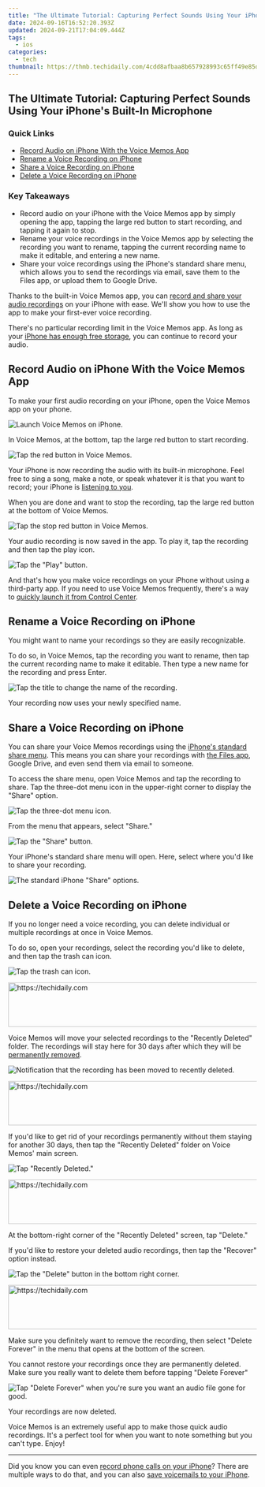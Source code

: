 ```yaml
---
title: "The Ultimate Tutorial: Capturing Perfect Sounds Using Your iPhone's Built-In Microphone"
date: 2024-09-16T16:52:20.393Z
updated: 2024-09-21T17:04:09.444Z
tags:
  - ios
categories:
  - tech
thumbnail: https://thmb.techidaily.com/4cdd8afbaa8b657928993c65ff49e85d13ed5759387c65adfd46afd484910746.jpg
---
```


## The Ultimate Tutorial: Capturing Perfect Sounds Using Your iPhone's Built-In Microphone

### Quick Links

* [Record Audio on iPhone With the Voice Memos App](https://buynow-marvelous.techidaily.com/a-buyers-guide-to-selecting-superior-smart-speakers-for-enhanced-home-automation/)
* [Rename a Voice Recording on iPhone](https://tiktok-clips.techidaily.com/devising-a-personalized-tiktok-alphanumeric-marker-for-2024/)
* [Share a Voice Recording on iPhone](https://youtube-zero.techidaily.com/24-meeting-mastery-streaming-google-meet-directly-to-youtube/)
* [Delete a Voice Recording on iPhone](https://ai-video-editing.techidaily.com/updated-how-to-add-motion-blur-in-davinci-resolve-in-2024/)

### Key Takeaways

* Record audio on your iPhone with the Voice Memos app by simply opening the app, tapping the large red button to start recording, and tapping it again to stop.
* Rename your voice recordings in the Voice Memos app by selecting the recording you want to rename, tapping the current recording name to make it editable, and entering a new name.
* Share your voice recordings using the iPhone's standard share menu, which allows you to send the recordings via email, save them to the Files app, or upload them to Google Drive.

 Thanks to the built-in Voice Memos app, you can [record and share your audio recordings](https://ai-video-tools.techidaily.com/new-2024-approved-edit-like-a-pro-the-ultimate-free-guide-to-gopro-video-editing/) on your iPhone with ease. We'll show you how to use the app to make your first-ever voice recording.

 There's no particular recording limit in the Voice Memos app. As long as your [iPhone has enough free storage](https://extra-support.techidaily.com/updated-key-players-transforming-vr-landscape/), you can continue to record your audio.

##  Record Audio on iPhone With the Voice Memos App

 To make your first audio recording on your iPhone, open the Voice Memos app on your phone.

![Launch Voice Memos on iPhone.](https://static1.howtogeekimages.com/wordpress/wp-content/uploads/2021/11/1-open-voice-memos.png) 

 In Voice Memos, at the bottom, tap the large red button to start recording.

![Tap the red button in Voice Memos.](https://static1.howtogeekimages.com/wordpress/wp-content/uploads/2021/11/2-record-audio-iphone.png) 

 Your iPhone is now recording the audio with its built-in microphone. Feel free to sing a song, make a note, or speak whatever it is that you want to record; your iPhone is [listening to you](https://instagram-video-files.techidaily.com/updated-the-ultimate-selection-of-6-pioneering-instagram-reel-apps/).

 When you are done and want to stop the recording, tap the large red button at the bottom of Voice Memos.

![Tap the stop red button in Voice Memos.](https://static1.howtogeekimages.com/wordpress/wp-content/uploads/2021/11/3-stop-audio-recording.png) 

 Your audio recording is now saved in the app. To play it, tap the recording and then tap the play icon.

![Tap the "Play" button.](https://static1.howtogeekimages.com/wordpress/wp-content/uploads/2023/09/tap-the-play-button-1.png) 

 And that's how you make voice recordings on your iPhone without using a third-party app. If you need to use Voice Memos frequently, there's a way to [quickly launch it from Control Center](https://youtube-blog.techidaily.com/ed-initiate-internet-income-low-cost-youtube-channel-buys-for-2024/).

##  Rename a Voice Recording on iPhone

 You might want to name your recordings so they are easily recognizable.

 To do so, in Voice Memos, tap the recording you want to rename, then tap the current recording name to make it editable. Then type a new name for the recording and press Enter.

![Tap the title to change the name of the recording.](https://static1.howtogeekimages.com/wordpress/wp-content/uploads/2023/09/tap-the-title.png) 

 Your recording now uses your newly specified name.

##  Share a Voice Recording on iPhone

 You can share your Voice Memos recordings using the [iPhone's standard share menu](https://screen-mirror.techidaily.com/overview-of-the-best-motorola-moto-e13-screen-mirroring-app-drfone-by-drfone-android/). This means you can share your recordings with [the Files app](https://fake-location.techidaily.com/life360-circle-everything-you-need-to-know-on-nokia-105-classic-drfone-by-drfone-virtual-android/), Google Drive, and even send them via email to someone.

 To access the share menu, open Voice Memos and tap the recording to share. Tap the three-dot menu icon in the upper-right corner to display the "Share" option. 

![Tap the three-dot menu icon.](https://static1.howtogeekimages.com/wordpress/wp-content/uploads/2023/09/tap-the-three-dot-button-1.png) 

 From the menu that appears, select "Share."

![Tap the "Share" button.](https://static1.howtogeekimages.com/wordpress/wp-content/uploads/2023/09/tap-the-share-button.png) 

 Your iPhone's standard share menu will open. Here, select where you'd like to share your recording.

![The standard iPhone "Share" options.](https://static1.howtogeekimages.com/wordpress/wp-content/uploads/2023/09/share-options.png) 

##  Delete a Voice Recording on iPhone

 If you no longer need a voice recording, you can delete individual or multiple recordings at once in Voice Memos.

 To do so, open your recordings, select the recording you'd like to delete, and then tap the trash can icon. 

![Tap the trash can icon.](https://static1.howtogeekimages.com/wordpress/wp-content/uploads/2023/09/tap-the-delete-button.png) 

<!-- affiliate ads begin -->
<a href="https://ephamedtechinc.pxf.io/c/5597632/2136618/26400" target="_top" id="2136618">
  <img src="//a.impactradius-go.com/display-ad/26400-2136618" border="0" alt="https://techidaily.com" width="728" height="90"/>
</a>
<img height="0" width="0" src="https://ephamedtechinc.pxf.io/i/5597632/2136618/26400" style="position:absolute;visibility:hidden;" border="0" />
<!-- affiliate ads end -->

 Voice Memos will move your selected recordings to the "Recently Deleted" folder. The recordings will stay here for 30 days after which they will be [permanently removed](https://youtube-blog.techidaily.com/n-2024-youtubes-virality-secrets-effective-hashtag-strategies/).

![Notification that the recording has been moved to recently deleted.](https://static1.howtogeekimages.com/wordpress/wp-content/uploads/2023/09/recording-moved-to-recently-deleted.png) 

<!-- affiliate ads begin -->
<a href="https://appsumo.8odi.net/c/5597632/2075483/7443" target="_top" id="2075483">
  <img src="//a.impactradius-go.com/display-ad/7443-2075483" border="0" alt="https://techidaily.com" width="728" height="90"/>
</a>
<img height="0" width="0" src="https://appsumo.8odi.net/i/5597632/2075483/7443" style="position:absolute;visibility:hidden;" border="0" />
<!-- affiliate ads end -->

 If you'd like to get rid of your recordings permanently without them staying for another 30 days, then tap the "Recently Deleted" folder on Voice Memos' main screen.

![Tap "Recently Deleted."](https://static1.howtogeekimages.com/wordpress/wp-content/uploads/2023/09/recently-deleted.png) 

<!-- affiliate ads begin -->
<a href="https://appsumo.8odi.net/c/5597632/2094479/7443" target="_top" id="2094479">
  <img src="//a.impactradius-go.com/display-ad/7443-2094479" border="0" alt="https://techidaily.com" width="728" height="90"/>
</a>
<img height="0" width="0" src="https://appsumo.8odi.net/i/5597632/2094479/7443" style="position:absolute;visibility:hidden;" border="0" />
<!-- affiliate ads end -->

 At the bottom-right corner of the "Recently Deleted" screen, tap "Delete."

 If you'd like to restore your deleted audio recordings, then tap the "Recover" option instead.

![Tap the "Delete" button in the bottom right corner.](https://static1.howtogeekimages.com/wordpress/wp-content/uploads/2023/09/tap-the-delete-button-again.png) 

<!-- affiliate ads begin -->
<a href="https://appsumo.8odi.net/c/5597632/2049387/7443" target="_top" id="2049387">
  <img src="//a.impactradius-go.com/display-ad/7443-2049387" border="0" alt="https://techidaily.com" width="728" height="90"/>
</a>
<img height="0" width="0" src="https://appsumo.8odi.net/i/5597632/2049387/7443" style="position:absolute;visibility:hidden;" border="0" />
<!-- affiliate ads end -->

 Make sure you definitely want to remove the recording, then select "Delete Forever" in the menu that opens at the bottom of the screen. 

 You cannot restore your recordings once they are permanently deleted. Make sure you really want to delete them before tapping "Delete Forever"

![Tap "Delete Forever" when you're sure you want an audio file gone for good.](https://static1.howtogeekimages.com/wordpress/wp-content/uploads/2023/09/delete-forever.png) 

 Your recordings are now deleted.

 Voice Memos is an extremely useful app to make those quick audio recordings. It's a perfect tool for when you want to note something but you can't type. Enjoy!

---

 Did you know you can even [record phone calls on your iPhone](https://video-screen-grab.techidaily.com/updated-uninterrupted-playback-capture/)? There are multiple ways to do that, and you can also [save voicemails to your iPhone](https://extra-information.techidaily.com/brief-sequences-lasting-impressions-time-lapse-with-samsung/).

<ins class="adsbygoogle"
     style="display:block"
     data-ad-format="autorelaxed"
     data-ad-client="ca-pub-7571918770474297"
     data-ad-slot="1223367746"></ins>

<ins class="adsbygoogle"
     style="display:block"
     data-ad-client="ca-pub-7571918770474297"
     data-ad-slot="8358498916"
     data-ad-format="auto"
     data-full-width-responsive="true"></ins>



